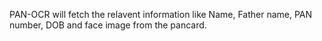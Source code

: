 PAN-OCR will fetch the relavent information like Name, Father name, PAN number, DOB and face image from the pancard.
